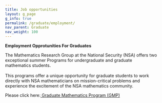 ```yaml
---
title: Job opportunities
layout: g_page
g_info: true
permalink: /graduate/employment/
nav_parent: Graduate
nav_weight: 100
---
```


<p><strong>Employment Opprotunities For Graduates</strong></p>

<p>The Mathematics Research Group at the National Security (NSA) offers two exceptional summer Programs for undergraduate and graduate mathematics students.<br />
<br />
This programs offer a unique opportunity for graduate students to work directly with NSA mathematicians on mission-critical problems and experience the excitement of the NSA mathematics community.</p>

<p>Please click here:<a href="/sites/math.virginia.edu/files/DSP-GMP%20Info%20Sheets_2015%202.pdf">&nbsp;Graduate Mathematics Program (GMP)</a></p>
